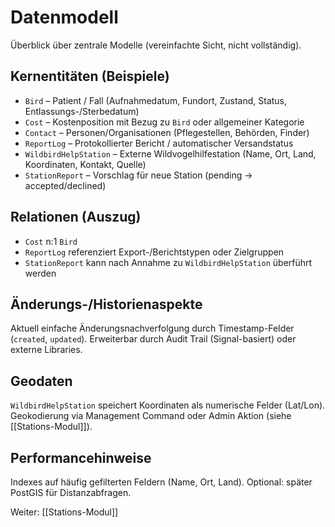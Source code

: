 # Datenmodell

Überblick über zentrale Modelle (vereinfachte Sicht, nicht vollständig).

## Kernentitäten (Beispiele)
- `Bird` – Patient / Fall (Aufnahmedatum, Fundort, Zustand, Status, Entlassungs-/Sterbedatum)
- `Cost` – Kostenposition mit Bezug zu `Bird` oder allgemeiner Kategorie
- `Contact` – Personen/Organisationen (Pflegestellen, Behörden, Finder)
- `ReportLog` – Protokollierter Bericht / automatischer Versandstatus
- `WildbirdHelpStation` – Externe Wildvogelhilfestation (Name, Ort, Land, Koordinaten, Kontakt, Quelle)
- `StationReport` – Vorschlag für neue Station (pending -> accepted/declined)

## Relationen (Auszug)
- `Cost` n:1 `Bird`
- `ReportLog` referenziert Export-/Berichtstypen oder Zielgruppen
- `StationReport` kann nach Annahme zu `WildbirdHelpStation` überführt werden

## Änderungs-/Historienaspekte
Aktuell einfache Änderungsnachverfolgung durch Timestamp-Felder (`created`, `updated`). Erweiterbar durch Audit Trail (Signal-basiert) oder externe Libraries.

## Geodaten
`WildbirdHelpStation` speichert Koordinaten als numerische Felder (Lat/Lon). Geokodierung via Management Command oder Admin Aktion (siehe [[Stations-Modul]]).

## Performancehinweise
Indexes auf häufig gefilterten Feldern (Name, Ort, Land). Optional: später PostGIS für Distanzabfragen.

Weiter: [[Stations-Modul]]
